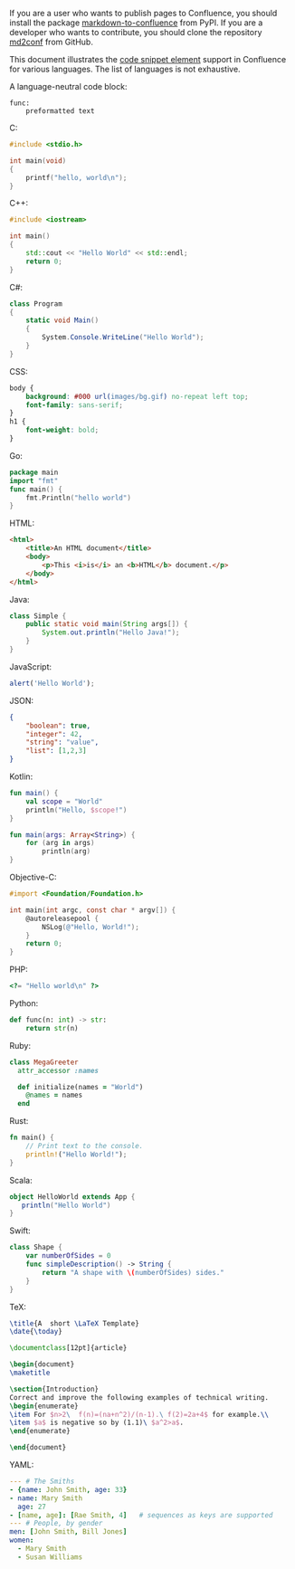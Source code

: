 <!-- confluence-page-id: 1966098 -->

If you are a user who wants to publish pages to Confluence, you should install the package [markdown-to-confluence](https://pypi.org/project/markdown-to-confluence/) from PyPI. If you are a developer who wants to contribute, you should clone the repository [md2conf](https://github.com/hunyadi/md2conf) from GitHub.

This document illustrates the [code snippet element](https://support.atlassian.com/confluence-cloud/docs/insert-elements-into-a-page/#Code-snippet) support in Confluence for various languages. The list of languages is not exhaustive.

A language-neutral code block:
```
func:
    preformatted text
```

C:
```c
#include <stdio.h>

int main(void)
{
    printf("hello, world\n");
}
```

C++:
```cpp
#include <iostream>

int main()
{
    std::cout << "Hello World" << std::endl;
    return 0;
}
```

C#:
```csharp
class Program
{
    static void Main()
    {
        System.Console.WriteLine("Hello World");
    }
}
```

CSS:
```css
body {
    background: #000 url(images/bg.gif) no-repeat left top;
    font-family: sans-serif;
}
h1 {
    font-weight: bold;
}
```

Go:
```go
package main
import "fmt"
func main() {
    fmt.Println("hello world")
}
```

HTML:
```html
<html>
    <title>An HTML document</title>
    <body>
        <p>This <i>is</i> an <b>HTML</b> document.</p>
    </body>
</html>
```

Java:
```java
class Simple {
    public static void main(String args[]) {
        System.out.println("Hello Java!");
    }
}
```

JavaScript:
```javascript
alert('Hello World');
```

JSON:
```json
{
    "boolean": true,
    "integer": 42,
    "string": "value",
    "list": [1,2,3]
}
```

Kotlin:
```kotlin
fun main() {
    val scope = "World"
    println("Hello, $scope!")
}

fun main(args: Array<String>) {
    for (arg in args)
        println(arg)
}
```

Objective-C:
```objectivec
#import <Foundation/Foundation.h>

int main(int argc, const char * argv[]) {
    @autoreleasepool {
        NSLog(@"Hello, World!");
    }
    return 0;
}
```

PHP:
```php
<?= "Hello world\n" ?>
```

Python:
```python
def func(n: int) -> str:
    return str(n)
```

Ruby:
```ruby
class MegaGreeter
  attr_accessor :names

  def initialize(names = "World")
    @names = names
  end
```

Rust:
```rust
fn main() {
    // Print text to the console.
    println!("Hello World!");
}
```

Scala:
```scala
object HelloWorld extends App {
   println("Hello World")
}
```

Swift:
```swift
class Shape {
    var numberOfSides = 0
    func simpleDescription() -> String {
        return "A shape with \(numberOfSides) sides."
    }
}
```

TeX:
```tex
\title{A  short \LaTeX Template}
\date{\today}

\documentclass[12pt]{article}

\begin{document}
\maketitle

\section{Introduction}
Correct and improve the following examples of technical writing.
\begin{enumerate}
\item For $n>2\  f(n)=(na+n^2)/(n-1).\ f(2)=2a+4$ for example.\\
\item $a$ is negative so by (1.1)\ $a^2>a$.
\end{enumerate}

\end{document}
```

YAML:
```yaml
--- # The Smiths
- {name: John Smith, age: 33}
- name: Mary Smith
  age: 27
- [name, age]: [Rae Smith, 4]   # sequences as keys are supported
--- # People, by gender
men: [John Smith, Bill Jones]
women:
  - Mary Smith
  - Susan Williams
```
